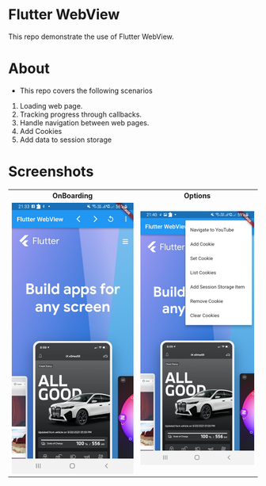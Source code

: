 # Flutter WebView
This repo demonstrate the use of Flutter WebView.

# About
- This repo covers the following scenarios
1. Loading web page.
2. Tracking progress through callbacks.
3. Handle navigation between web pages.
4. Add Cookies
5. Add data to session storage

# Screenshots
<table style="width:100%">
  <tr>
    <th>OnBoarding</th>
    <th>Options</th>
  </tr>
  <tr>
    <td><img src="screenshots/home.jpg"/></td>
    <td><img src="screenshots/options.jpg"/></td>
  </tr>
</table>